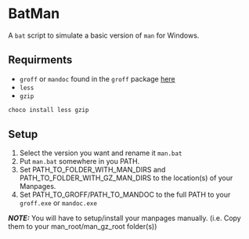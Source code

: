 # BatMan
A `bat` script to simulate a basic version of `man` for Windows.

## Requirments
* `groff` or `mandoc` found in the `groff` package [here](https://sourceforge.net/projects/ezwinports/files/)
* `less`
* `gzip`
```bash
choco install less gzip
```

## Setup
1. Select the version you want and rename it `man.bat`
2. Put `man.bat` somewhere in you PATH.
3. Set PATH_TO_FOLDER_WITH_MAN_DIRS and PATH_TO_FOLDER_WITH_GZ_MAN_DIRS to the location(s) of your Manpages.
4. Set PATH_TO_GROFF/PATH_TO_MANDOC to the full PATH to your `groff.exe` or `mandoc.exe`

**_NOTE:_** You will have to setup/install your manpages manually. (i.e. Copy them to your man_root/man_gz_root folder(s))